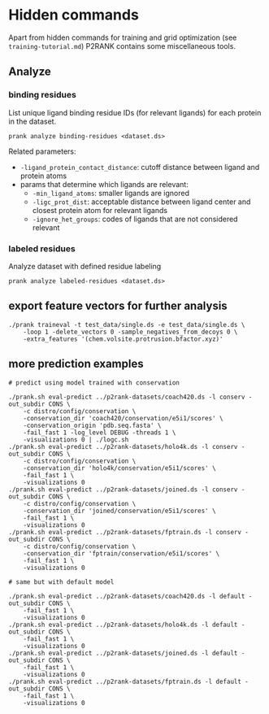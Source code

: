 
# Hidden commands

Apart from hidden commands for training and grid optimization (see `training-tutorial.md`) P2RANK contains some miscellaneous tools. 

## Analyze

### binding residues
List unique ligand binding residue IDs (for relevant ligands) for each protein in the dataset.
~~~
prank analyze binding-residues <dataset.ds>
~~~
Related parameters:
- `-ligand_protein_contact_distance`: cutoff distance between ligand and protein atoms
- params that determine which ligands are relevant:  
  - `-min_ligand_atoms`: smaller ligands are ignored
  - `-ligc_prot_dist`: acceptable distance between ligand center and closest protein atom for relevant ligands
  - `-ignore_het_groups`: codes of ligands that are not considered relevant


### labeled residues
Analyze dataset with defined residue labeling
~~~
prank analyze labeled-residues <dataset.ds>
~~~




## export feature vectors for further analysis

~~~
./prank traineval -t test_data/single.ds -e test_data/single.ds \
    -loop 1 -delete_vectors 0 -sample_negatives_from_decoys 0 \
    -extra_features '(chem.volsite.protrusion.bfactor.xyz)'
~~~



## more prediction examples


~~~
# predict using model trained with conservation
   
./prank.sh eval-predict ../p2rank-datasets/coach420.ds -l conserv -out_subdir CONS \
    -c distro/config/conservation \
    -conservation_dir 'coach420/conservation/e5i1/scores' \
    -conservation_origin 'pdb.seq.fasta' \
    -fail_fast 1 -log_level DEBUG -threads 1 \
    -visualizations 0 | ./logc.sh       
./prank.sh eval-predict ../p2rank-datasets/holo4k.ds -l conserv -out_subdir CONS \
    -c distro/config/conservation \
    -conservation_dir 'holo4k/conservation/e5i1/scores' \
    -fail_fast 1 \
    -visualizations 0   
./prank.sh eval-predict ../p2rank-datasets/joined.ds -l conserv -out_subdir CONS \
    -c distro/config/conservation \
    -conservation_dir 'joined/conservation/e5i1/scores' \
    -fail_fast 1 \
    -visualizations 0   
./prank.sh eval-predict ../p2rank-datasets/fptrain.ds -l conserv -out_subdir CONS \
    -c distro/config/conservation \
    -conservation_dir 'fptrain/conservation/e5i1/scores' \
    -fail_fast 1 \
    -visualizations 0   
    
# same but with default model   
 
./prank.sh eval-predict ../p2rank-datasets/coach420.ds -l default -out_subdir CONS \
    -fail_fast 1 \
    -visualizations 0       
./prank.sh eval-predict ../p2rank-datasets/holo4k.ds -l default -out_subdir CONS \
    -fail_fast 1 \
    -visualizations 0   
./prank.sh eval-predict ../p2rank-datasets/joined.ds -l default -out_subdir CONS \
    -fail_fast 1 \
    -visualizations 0   
./prank.sh eval-predict ../p2rank-datasets/fptrain.ds -l default -out_subdir CONS \
    -fail_fast 1 \
    -visualizations 0    

~~~


